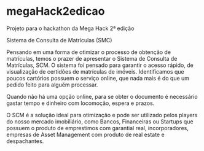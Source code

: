 # megaHack2edicao
Projeto para o hackathon da Mega Hack 2ª edição


Sistema de Consulta de Matrículas (SMC)


Pensando em uma forma de otimizar o processo de obtenção de matrículas, temos o prazer de apresentar 
o Sistema de Consulta de Matrículas, SCM. O sistema foi pensado para garantir o acesso rápido, 
de visualização de certidões de matrículas de imóveis. Identificamos que poucos cartórios 
possuem o serviço online, que nada mais é do que um pedido feito para alguém processar. 

Quando não há uma opção online, para se obter o documento é necessário gastar tempo e dinheiro com 
locomoção, espera e prazos. 

O SCM é a solução ideal para otimização e pode ser utilizado pelos players do nosso mercado 
imobiliário, como Bancos, Financeiras ou Startups que possuem o produto de emprestimos com garantial real, 
incorporadores, empresas de Asset Management com produto de real estate e despachantes.
